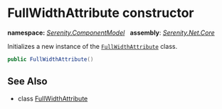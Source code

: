 # FullWidthAttribute constructor
**namespace:** *[Serenity.ComponentModel](../../README.md#serenity.componentmodel-namespace)*   **assembly**: *[Serenity.Net.Core](../../README.md)*

Initializes a new instance of the [`FullWidthAttribute`](../FullWidthAttribute.md) class.

```csharp
public FullWidthAttribute()
```

## See Also

* class [FullWidthAttribute](../FullWidthAttribute.md)
